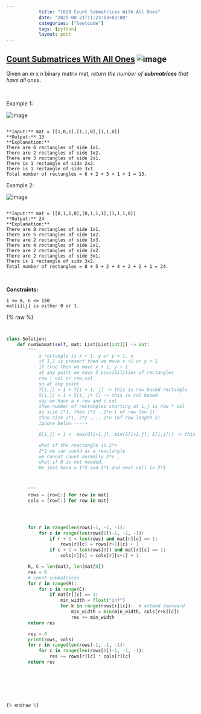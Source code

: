 ```yaml
---
            title: "1628 Count Submatrices With All Ones"
            date: "2025-08-21T11:23:53+02:00"
            categories: ["leetcode"]
            tags: [python]
            layout: post
---
```

            
## [Count Submatrices With All Ones](https://leetcode.com/problems/count-submatrices-with-all-ones) ![image](https://img.shields.io/badge/Difficulty-Medium-orange)

Given an m x n binary matrix mat, *return the number of **submatrices** that have all ones*.

 

Example 1:

![image](https://assets.leetcode.com/uploads/2021/10/27/ones1-grid.jpg)
```

**Input:** mat = [[1,0,1],[1,1,0],[1,1,0]]
**Output:** 13
**Explanation:** 
There are 6 rectangles of side 1x1.
There are 2 rectangles of side 1x2.
There are 3 rectangles of side 2x1.
There is 1 rectangle of side 2x2. 
There is 1 rectangle of side 3x1.
Total number of rectangles = 6 + 2 + 3 + 1 + 1 = 13.

```

Example 2:

![image](https://assets.leetcode.com/uploads/2021/10/27/ones2-grid.jpg)
```

**Input:** mat = [[0,1,1,0],[0,1,1,1],[1,1,1,0]]
**Output:** 24
**Explanation:** 
There are 8 rectangles of side 1x1.
There are 5 rectangles of side 1x2.
There are 2 rectangles of side 1x3. 
There are 4 rectangles of side 2x1.
There are 2 rectangles of side 2x2. 
There are 2 rectangles of side 3x1. 
There is 1 rectangle of side 3x2. 
Total number of rectangles = 8 + 5 + 2 + 4 + 2 + 2 + 1 = 24.

```

 

**Constraints:**

	1 <= m, n <= 150
	mat[i][j] is either 0 or 1.

{% raw %}


```python


class Solution:
    def numSubmat(self, mat: List[List[int]]) -> int:
        """
            a rectangle is x + 1, y or y + 1, x
            if 1,1 is present then we move x +1 or y + 1
            if true then we move x + 1, y + 1
            at any point we have 3 possibilities of rectangles
            row | col or row,col
            so at any point 
            T[i,j] = 1 + T[i + 1, j] -> this is row based rectangle
            S[i,j] = 1 + S[i, j+ 1] -> this is col based
            say we have a r row and c col
            then number of rectangles starting at i,j is row * col
            as size 1*1, then 1*2 ..1*n ( of row len 1)
            then size 2*1, 2*2 .... 2*n (of row length 2)
            ignore below ---->

            Q[i,j] = 1 +  max(Q[i+1,j], min(S[i+1,j], S[i,j])) -> this is both row and col based

            what if the reactangle is 2*n
            2*2 we can could as a reactangle 
            we cannot count normally 2*n , 
            what if Q is not needed,
            We just have a 1*2 and 2*1 and next cell is 2*1



        """
        rows = [row[:] for row in mat]
        cols = [row[:] for row in mat]




        for r in range(len(rows)-1, -1, -1):
            for c in range(len(rows[0])-1, -1, -1):
                if r + 1 < len(rows) and mat[r][c] == 1:
                    rows[r][c] = rows[r+1][c] + 1
                if c + 1 < len(rows[0]) and mat[r][c] == 1:
                    cols[r][c] = cols[r][c+1] + 1

        R, C = len(mat), len(mat[0])
        res = 0
        # count submatrices
        for r in range(R):
            for c in range(C):
                if mat[r][c] == 1:
                    min_width = float("inf")
                    for k in range(rows[r][c]):  # extend downward
                        min_width = min(min_width, cols[r+k][c])
                        res += min_width
        return res

        res = 0
        print(rows, cols)
        for r in range(len(rows)-1, -1, -1):
            for c in range(len(rows[0])-1, -1, -1):
                res += rows[r][c] * cols[r][c]
        return res




        


{% endraw %}
